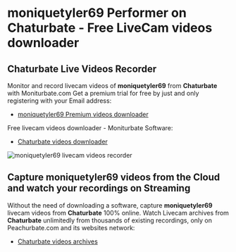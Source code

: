 # moniquetyler69 Performer on Chaturbate - Free LiveCam videos downloader

## Chaturbate Live Videos Recorder

Monitor and record livecam videos of **moniquetyler69** from **Chaturbate** with Moniturbate.com
Get a premium trial for free by just and only registering with your Email address:
* [moniquetyler69 Premium videos downloader](https://moniturbate.com/request-demo-licence-key.html)

Free livecam videos downloader - Moniturbate Software:
* [Chaturbate videos downloader](https://moniturbate.com/moniturbate-download-software.html)

![moniquetyler69 livecam videos recorder](https://peachurnet.com/templates/moniturbate-software.png)


## Capture moniquetyler69 videos from the Cloud and watch your recordings on Streaming

Without the need of downloading a software, capture **moniquetyler69** livecam videos from **Chaturbate** 100% online.
Watch Livecam archives from **Chaturbate** unlimitedly from thousands of existing recordings, only on Peachurbate.com and its websites network:
* [Chaturbate videos archives](https://peachurnet.com/)